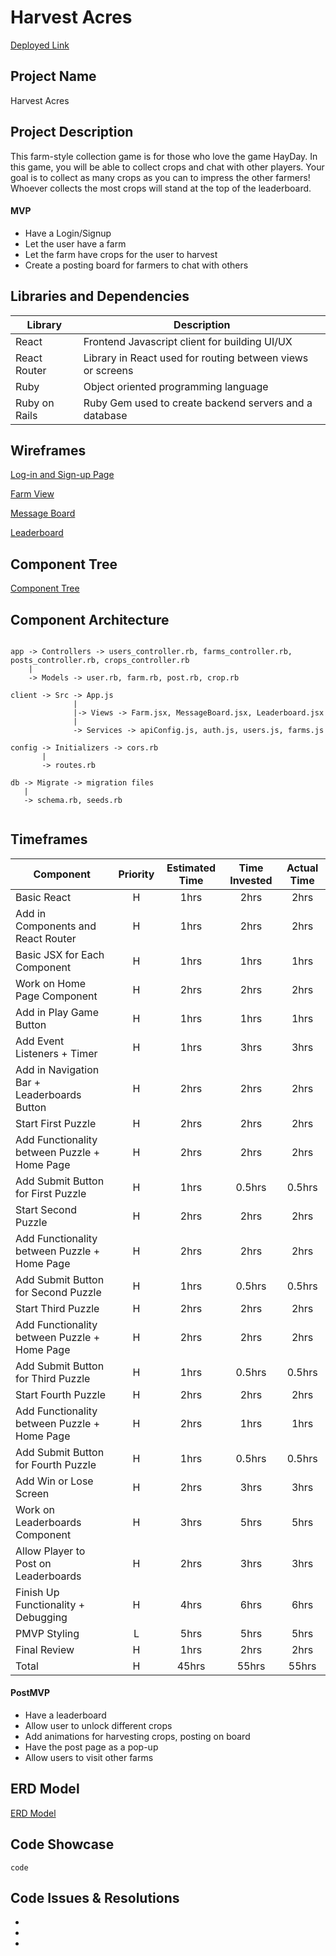 # Harvest Acres

[Deployed Link]()

## Project Name

Harvest Acres

## Project Description

This farm-style collection game is for those who love the game HayDay. In this game, you will be able to collect crops and chat with other players. Your goal is to collect as many crops as you can to impress the other farmers! Whoever collects the most crops will stand at the top of the leaderboard.


#### MVP

- Have a Login/Signup
- Let the user have a farm
- Let the farm have crops for the user to harvest
- Create a posting board for farmers to chat with others

## Libraries and Dependencies

| Library | Description  |
|---------|--------------|
|  React  |   Frontend Javascript client for building UI/UX   |
|  React Router  |  Library in React used for routing between views or screens      |
|  Ruby  |  Object oriented programming language     |
|  Ruby on Rails  |    Ruby Gem used to create backend servers and a database       |


## Wireframes

[Log-in and Sign-up Page](https://www.figma.com/file/cnerAVSF1yRxY2RPWwFRNu/Harvest-Acres-Log-In)

[Farm View](https://www.figma.com/file/WLFSns8vMAbuzKXtE8srCV/Harvest-Acres-Farm-Page?node-id=0%3A1)

[Message Board](https://www.figma.com/file/iOIOQ02YhAxyDKGCgB3ZiL/Harvest-Acres-Message-Board)

[Leaderboard](https://www.figma.com/file/MtNhRXYRgIf2cW4WGjHyiL/Harvest-Acres-Leaderboard)

## Component Tree

[Component Tree](https://whimsical.com/harvest-acres-component-hierarchy-XR1ujHqqv3ah3bQvEgBrgY)

## Component Architecture

```

app -> Controllers -> users_controller.rb, farms_controller.rb, posts_controller.rb, crops_controller.rb
    |
    -> Models -> user.rb, farm.rb, post.rb, crop.rb

client -> Src -> App.js
              |
              |-> Views -> Farm.jsx, MessageBoard.jsx, Leaderboard.jsx
              |
              -> Services -> apiConfig.js, auth.js, users.js, farms.js
              
config -> Initializers -> cors.rb
       |
       -> routes.rb

db -> Migrate -> migration files
   |
   -> schema.rb, seeds.rb


```


## Timeframes

| Component                                    | Priority | Estimated Time | Time Invested | Actual Time |
| -------------------------------------------- | :------: | :------------: | :-----------: | :---------: |
| Basic React                                  |    H     |      1hrs      |     2hrs      |    2hrs     |
| Add in Components and React Router           |    H     |      1hrs      |     2hrs      |    2hrs     |
| Basic JSX for Each Component                 |    H     |      1hrs      |     1hrs      |    1hrs     |
| Work on Home Page Component                  |    H     |      2hrs      |     2hrs      |    2hrs     |
| Add in Play Game Button                      |    H     |      1hrs      |     1hrs      |    1hrs     |
| Add Event Listeners + Timer                  |    H     |      1hrs      |     3hrs      |    3hrs     |
| Add in Navigation Bar + Leaderboards Button  |    H     |      2hrs      |     2hrs      |    2hrs     |
| Start First Puzzle                           |    H     |      2hrs      |     2hrs      |    2hrs     |
| Add Functionality between Puzzle + Home Page |    H     |      2hrs      |     2hrs      |    2hrs     |
| Add Submit Button for First Puzzle           |    H     |      1hrs      |    0.5hrs     |   0.5hrs    |
| Start Second Puzzle                          |    H     |      2hrs      |     2hrs      |    2hrs     |
| Add Functionality between Puzzle + Home Page |    H     |      2hrs      |     2hrs      |    2hrs     |
| Add Submit Button for Second Puzzle          |    H     |      1hrs      |    0.5hrs     |   0.5hrs    |
| Start Third Puzzle                           |    H     |      2hrs      |     2hrs      |    2hrs     |
| Add Functionality between Puzzle + Home Page |    H     |      2hrs      |     2hrs      |    2hrs     |
| Add Submit Button for Third Puzzle           |    H     |      1hrs      |    0.5hrs     |   0.5hrs    |
| Start Fourth Puzzle                          |    H     |      2hrs      |     2hrs      |    2hrs     |
| Add Functionality between Puzzle + Home Page |    H     |      2hrs      |     1hrs      |    1hrs     |
| Add Submit Button for Fourth Puzzle          |    H     |      1hrs      |    0.5hrs     |   0.5hrs    |
| Add Win or Lose Screen                       |    H     |      2hrs      |     3hrs      |    3hrs     |
| Work on Leaderboards Component               |    H     |      3hrs      |     5hrs      |    5hrs     |
| Allow Player to Post on Leaderboards         |    H     |      2hrs      |     3hrs      |    3hrs     |
| Finish Up Functionality + Debugging          |    H     |      4hrs      |     6hrs      |    6hrs     |
| PMVP Styling                                 |    L     |      5hrs      |     5hrs      |    5hrs     |
| Final Review                                 |    H     |      1hrs      |     2hrs      |    2hrs     |
| Total                                        |    H     |     45hrs      |     55hrs     |    55hrs    |


#### PostMVP

- Have a leaderboard
- Allow user to unlock different crops
- Add animations for harvesting crops, posting on board
- Have the post page as a pop-up
- Allow users to visit other farms


## ERD Model
[ERD Model](https://drive.google.com/file/d/16EXheHUGENQ3kTtG-ScM_yFyvkpP93rk/view?usp=sharing)

## Code Showcase

```
code
```

## Code Issues & Resolutions

-
-
-
